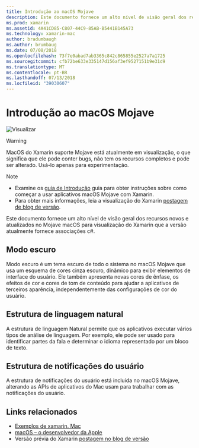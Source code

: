 ```yaml
---
title: Introdução ao macOS Mojave
description: Este documento fornece um alto nível de visão geral dos recursos novos e atualizados no Mojave macOS para visualização do Xamarin que a versão atualmente fornece associações c#.
ms.prod: xamarin
ms.assetid: 4A41CD85-C807-44C9-85AB-B5441B145A73
ms.technology: xamarin-mac
author: bradumbaugh
ms.author: brumbaug
ms.date: 07/08/2018
ms.openlocfilehash: 73f7e0abad7ab3365c842c865855e2527a7a1725
ms.sourcegitcommit: cfb72be633e335147d156af3ef9527151b9e31d9
ms.translationtype: MT
ms.contentlocale: pt-BR
ms.lasthandoff: 07/13/2018
ms.locfileid: "39030607"
---
```

# <a name="introduction-to-macos-mojave"></a>Introdução ao macOS Mojave

![Visualizar](~/media/shared/preview.png)

> [!WARNING]
> MacOS do Xamarin suporte Mojave está atualmente em visualização, o que significa que ele pode conter bugs, não tem os recursos completos e pode ser alterado. Usá-lo apenas para experimentação.

> [!NOTE]
> - Examine os [guia de Introdução](~/mac/platform/introduction-to-macos-mojave/get-started.md) guia para obter instruções sobre como começar a usar aplicativos macOS Mojave com Xamarin.
> - Para obter mais informações, leia a visualização do Xamarin [postagem de blog de versão](https://releases.xamarin.com/preview-release-xcode-10-beta-3/).

Este documento fornece um alto nível de visão geral dos recursos novos e atualizados no Mojave macOS para visualização do Xamarin que a versão atualmente fornece associações c#.

## <a name="dark-mode"></a>Modo escuro

Modo escuro é um tema escuro de todo o sistema no macOS Mojave que usa um esquema de cores cinza escuro, dinâmico para exibir elementos de interface do usuário. Ele também apresenta novas cores de ênfase, os efeitos de cor e cores de tom de conteúdo para ajudar a aplicativos de terceiros aparência, independentemente das configurações de cor do usuário.

## <a name="natural-language-framework"></a>Estrutura de linguagem natural

A estrutura de linguagem Natural permite que os aplicativos executar vários tipos de análise de linguagem. Por exemplo, ele pode ser usado para identificar partes da fala e determinar o idioma representado por um bloco de texto.

## <a name="user-notifications-framework"></a>Estrutura de notificações do usuário

A estrutura de notificações do usuário está incluída no macOS Mojave, alterando as APIs de aplicativos do Mac usam para trabalhar com as notificações do usuário.

## <a name="related-links"></a>Links relacionados

- [Exemplos de xamarin. Mac](https://developer.xamarin.com/samples/mac/)
- [macOS – o desenvolvedor da Apple](https://developer.apple.com/macos/)
- Versão prévia do Xamarin [postagem no blog de versão](https://releases.xamarin.com/preview-release-xcode-10-beta-3/)

